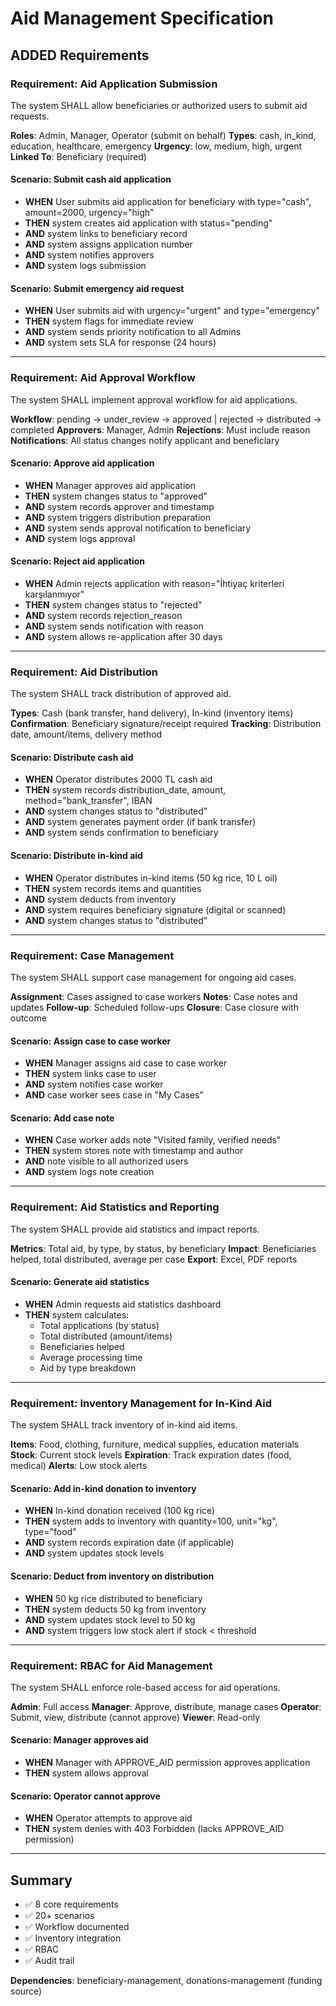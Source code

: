 # Aid Management Specification

## ADDED Requirements

### Requirement: Aid Application Submission
The system SHALL allow beneficiaries or authorized users to submit aid requests.

**Roles**: Admin, Manager, Operator (submit on behalf)
**Types**: cash, in_kind, education, healthcare, emergency
**Urgency**: low, medium, high, urgent
**Linked To**: Beneficiary (required)

#### Scenario: Submit cash aid application
- **WHEN** User submits aid application for beneficiary with type="cash", amount=2000, urgency="high"
- **THEN** system creates aid application with status="pending"
- **AND** system links to beneficiary record
- **AND** system assigns application number
- **AND** system notifies approvers
- **AND** system logs submission

#### Scenario: Submit emergency aid request
- **WHEN** User submits aid with urgency="urgent" and type="emergency"
- **THEN** system flags for immediate review
- **AND** system sends priority notification to all Admins
- **AND** system sets SLA for response (24 hours)

---

### Requirement: Aid Approval Workflow
The system SHALL implement approval workflow for aid applications.

**Workflow**: pending → under_review → approved | rejected → distributed → completed
**Approvers**: Manager, Admin
**Rejections**: Must include reason
**Notifications**: All status changes notify applicant and beneficiary

#### Scenario: Approve aid application
- **WHEN** Manager approves aid application
- **THEN** system changes status to "approved"
- **AND** system records approver and timestamp
- **AND** system triggers distribution preparation
- **AND** system sends approval notification to beneficiary
- **AND** system logs approval

#### Scenario: Reject aid application
- **WHEN** Admin rejects application with reason="İhtiyaç kriterleri karşılanmıyor"
- **THEN** system changes status to "rejected"
- **AND** system records rejection_reason
- **AND** system sends notification with reason
- **AND** system allows re-application after 30 days

---

### Requirement: Aid Distribution
The system SHALL track distribution of approved aid.

**Types**: Cash (bank transfer, hand delivery), In-kind (inventory items)
**Confirmation**: Beneficiary signature/receipt required
**Tracking**: Distribution date, amount/items, delivery method

#### Scenario: Distribute cash aid
- **WHEN** Operator distributes 2000 TL cash aid
- **THEN** system records distribution_date, amount, method="bank_transfer", IBAN
- **AND** system changes status to "distributed"
- **AND** system generates payment order (if bank transfer)
- **AND** system sends confirmation to beneficiary

#### Scenario: Distribute in-kind aid
- **WHEN** Operator distributes in-kind items (50 kg rice, 10 L oil)
- **THEN** system records items and quantities
- **AND** system deducts from inventory
- **AND** system requires beneficiary signature (digital or scanned)
- **AND** system changes status to "distributed"

---

### Requirement: Case Management
The system SHALL support case management for ongoing aid cases.

**Assignment**: Cases assigned to case workers
**Notes**: Case notes and updates
**Follow-up**: Scheduled follow-ups
**Closure**: Case closure with outcome

#### Scenario: Assign case to case worker
- **WHEN** Manager assigns aid case to case worker
- **THEN** system links case to user
- **AND** system notifies case worker
- **AND** case worker sees case in "My Cases"

#### Scenario: Add case note
- **WHEN** Case worker adds note "Visited family, verified needs"
- **THEN** system stores note with timestamp and author
- **AND** note visible to all authorized users
- **AND** system logs note creation

---

### Requirement: Aid Statistics and Reporting
The system SHALL provide aid statistics and impact reports.

**Metrics**: Total aid, by type, by status, by beneficiary
**Impact**: Beneficiaries helped, total distributed, average per case
**Export**: Excel, PDF reports

#### Scenario: Generate aid statistics
- **WHEN** Admin requests aid statistics dashboard
- **THEN** system calculates:
  - Total applications (by status)
  - Total distributed (amount/items)
  - Beneficiaries helped
  - Average processing time
  - Aid by type breakdown

---

### Requirement: Inventory Management for In-Kind Aid
The system SHALL track inventory of in-kind aid items.

**Items**: Food, clothing, furniture, medical supplies, education materials
**Stock**: Current stock levels
**Expiration**: Track expiration dates (food, medical)
**Alerts**: Low stock alerts

#### Scenario: Add in-kind donation to inventory
- **WHEN** In-kind donation received (100 kg rice)
- **THEN** system adds to inventory with quantity=100, unit="kg", type="food"
- **AND** system records expiration date (if applicable)
- **AND** system updates stock levels

#### Scenario: Deduct from inventory on distribution
- **WHEN** 50 kg rice distributed to beneficiary
- **THEN** system deducts 50 kg from inventory
- **AND** system updates stock level to 50 kg
- **AND** system triggers low stock alert if stock < threshold

---

### Requirement: RBAC for Aid Management
The system SHALL enforce role-based access for aid operations.

**Admin**: Full access
**Manager**: Approve, distribute, manage cases
**Operator**: Submit, view, distribute (cannot approve)
**Viewer**: Read-only

#### Scenario: Manager approves aid
- **WHEN** Manager with APPROVE_AID permission approves application
- **THEN** system allows approval

#### Scenario: Operator cannot approve
- **WHEN** Operator attempts to approve aid
- **THEN** system denies with 403 Forbidden (lacks APPROVE_AID permission)

---

## Summary

- ✅ 8 core requirements
- ✅ 20+ scenarios
- ✅ Workflow documented
- ✅ Inventory integration
- ✅ RBAC
- ✅ Audit trail

**Dependencies**: beneficiary-management, donations-management (funding source)

